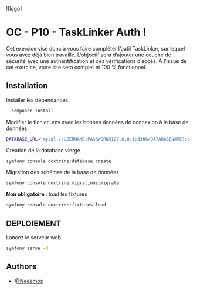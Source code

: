 ![logo]
# OC - P10 -  TaskLinker Auth  !

Cet exercice vise donc à vous faire compléter l’outil TaskLinker, sur lequel vous avez déjà bien travaillé. L’objectif sera d’ajouter une couche de sécurité avec une authentification et des vérifications d’accès. À l’issue de cet exercice, votre site sera complet et 100 % fonctionnel. 

## Installation 

Installer les dépendances 

```bash
  composer install
```
Modifier le fichier .env avec les bonnes données de connexion à la base de données.

```bash 
DATABASE_URL="mysql://USERNAME:PASSWORD@127.0.0.1:3306/DATABASENAME?serverVersion=8.0.32&charset=utf8mb4"
```
Creation de la database vierge
```bash 
symfony console doctrine:database:create
```
Migration des schémas de la base de données

```bash 
symfony console doctrine:migrations:migrate
```
**Non obligatoire** : load les fixtures

```bash 
symfony console doctrine:fixtures:load

```

## DEPLOIEMENT

Lancez le serveur web


```bash
symfony serve -d 
```
## Authors

- [@Neeemos](https://github.com/Neeemos)
